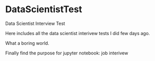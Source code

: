 # DataScientistTest
Data Scientist Interview Test

Here includes all the data scientist interivew tests I did few days ago.

What a boring world.

Finally find the purpose for jupyter notebook: job interivew



